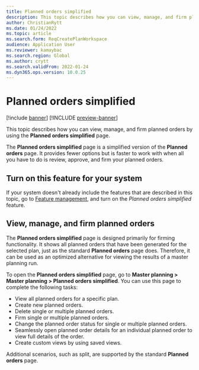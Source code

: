 ```yaml
---
title: Planned orders simplified
description: This topic describes how you can view, manage, and firm planned orders by using the Planned orders simplified page.
author: ChristianRytt
ms.date: 01/24/2022
ms.topic: article
ms.search.form: ReqCreatePlanWorkspace
audience: Application User
ms.reviewer: kamaybac
ms.search.region: Global
ms.author: crytt
ms.search.validFrom: 2022-01-24
ms.dyn365.ops.version: 10.0.25
---
```


# Planned orders simplified

[!include [banner](../../includes/banner.md)]
[!INCLUDE [preview-banner](../../includes/preview-banner.md)]

This topic describes how you can view, manage, and firm planned orders by using the **Planned orders simplified** page.

The **Planned orders simplified** page is a simplified version of the **Planned orders** page. It provides fewer options but is faster to work with when all you have to do is review, approve, and firm your planned orders.

## Turn on this feature for your system

If your system doesn't already include the features that are described in this topic, go to [Feature management](../../../fin-ops-core/fin-ops/get-started/feature-management/feature-management-overview.md), and turn on the *Planned orders simplified* feature.

## View, manage, and firm planned orders

The **Planned orders simplified** page is designed primarily for firming functionality. It shows all planned orders that have been generated for the selected plan, just as the standard **Planned orders** page does. Therefore, it can be used as an optimized alternative for viewing the results of a master planning run.

To open the **Planned orders simplified** page, go to **Master planning \> Master planning \> Planned orders simplified**. You can use this page to complete the following tasks:

- View all planned orders for a specific plan.
- Create new planned orders.
- Delete single or multiple planned orders.
- Firm single or multiple planned orders.
- Change the planned order status for single or multiple planned orders.
- Seamlessly open planned order details for an individual planned order to view full details of the order.
- Create custom views by using saved views.

Additional scenarios, such as split, are supported by the standard **Planned orders** page.
